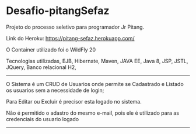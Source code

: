 # Desafio-pitangSefaz

Projeto do processo seletivo para programador Jr Pitang.

Link do Heroku: https://pitang-sefaz.herokuapp.com/

O Container utilizado foi o WildFly 20

Tecnologias utilizadas, EJB, Hibernate, Maven, JAVA EE, Java 8, JSP, JSTL, JQuery, Banco relacional H2,  

---------------------------------------------------------------------------------

O Sistema é um CRUD de Usuarios onde permite se Cadastrado e Listado os usuarios sem a necessidade de login;

Para Editar ou Excluir é precisor esta logado no sistema.

Não é permitido o adastro do mesmo e-mail, pois ele é utilizado para as credenciais do usuario logado

----------------------------------------------------------------------------------
